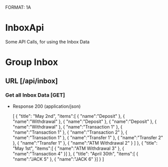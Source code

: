 FORMAT: 1A

# InboxApi

Some API Calls, for using the Inbox Data

# Group Inbox

## URL [/api/inbox]

### Get all Inbox Data [GET]

+ Response 200 (application/json)

    [
      {
          "title": "May 2nd",
          "items":[
              {
                  "name":"Deposit"
              },
              {
                  "name":"Withdrawal"
              },
              {
                "name":"Deposit"
              },
              {
                  "name":"Deposit"
              },
              {
                  "name":"Withdrawal"
              },
              {
                "name":"Transaction 1"
              },
              {
                  "name":"Transaction 1"
              },
              {
                  "name":"Transaction 2"
              },
              {
                "name":"Transaction 1"
              },
              {
                  "name":"Transfer 1"
              },
              {
                  "name":"Transfer 2"
              },
              {
                "name":"Transfer 1"
              },
              {
                "name":"ATM Withdrawal 2"
              }
          ]
      },
      {
          "title": "May 1st",
          "items":[
              {
                  "name":"ATM Withdrawal 3"
              },
              {
                  "name":"Transaction 4"
              }]
      },
      {
          "title": "April 30th",
          "items":[
              {
                  "name":"JACK 5"
              },
              {
                  "name":"JACK 6"
              }]
      }
    ]
